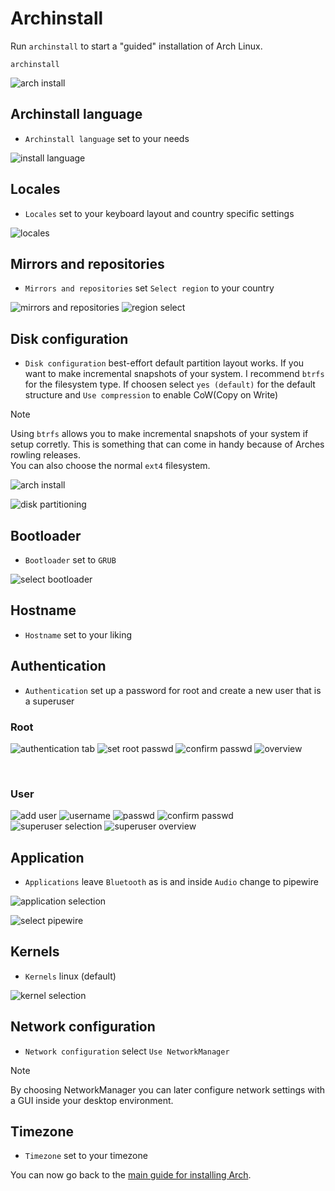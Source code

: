 # Archinstall

Run `archinstall` to start a "guided" installation of Arch Linux.

``` shell
archinstall
```

![arch install](assets/archinstall/install.png)

## Archinstall language

- `Archinstall language` set to your needs

![install language](assets/archinstall/language/language.png)

## Locales

- `Locales` set to your keyboard layout and country specific settings

![locales](assets/archinstall/locales/locales.png)

## Mirrors and repositories

- `Mirrors and repositories` set `Select region` to your country

![mirrors and repositories](assets/archinstall/mirrors_regions/regions.png)
![region select](assets/archinstall/mirrors_regions/regions_select.png)

## Disk configuration

- `Disk configuration` best-effort default partition layout works. If you want to make incremental snapshots of your system. I recommend `btrfs` for the filesystem type. If choosen select `yes (default)` for the default structure and `Use compression` to enable CoW(Copy on Write)

> [!NOTE]
> Using `btrfs` allows you to make incremental snapshots of your system if setup corretly. This is something that can come in handy because of Arches rowling releases. <br>
> You can also choose the normal `ext4` filesystem.

![arch install](assets/archinstall/disk_configuration/disk_config_type.png)

![disk partitioning](assets/archinstall/disk_configuration/partitioning.png)

## Bootloader

- `Bootloader` set to `GRUB`

![select bootloader](assets/archinstall/bootloader/bootloader.png)

## Hostname

- `Hostname` set to your liking

## Authentication

- `Authentication` set up a password for root and create a new user that is a superuser

### Root

![authentication tab](assets/archinstall/authentication/root_account/rootpasswd.png)
![set root passwd](assets/archinstall/authentication/root_account/rootpassw_input.png)
![confirm passwd](assets/archinstall/authentication/root_account/rootpasswd_confirm.png)
![overview](assets/archinstall/authentication/root_account/rootpasswd_overview.png)

<br>

### User

![add user](assets/archinstall/authentication/user/useraccount_adduser.png)
![username](assets/archinstall/authentication/user/useraccount_username.png)
![passwd](assets/archinstall/authentication/user/useraccount_passwd.png)
![confirm passwd](assets/archinstall/authentication/user/useraccount_passwd_confirm.png)
![superuser selection](assets/archinstall/authentication/user/useraccount_superuser.png)
![superuser overview](assets/archinstall/authentication/user/useraccount_superuser_overview.png)

## Application

- `Applications` leave `Bluetooth` as is and inside `Audio` change to pipewire

![application selection](assets/archinstall/applications/applications_selection.png)

![select pipewire](assets/archinstall/applications/audio_pipewire.png)

## Kernels

- `Kernels` linux (default)

![kernel selection](assets/archinstall/kernels/kernels_selection.png)

## Network configuration

- `Network configuration` select `Use NetworkManager`

> [!NOTE]
> By choosing NetworkManager you can later configure network settings with a GUI inside your desktop environment.

## Timezone

- `Timezone` set to your timezone

You can now go back to the [main guide for installing Arch](./README.md#installing-arch).